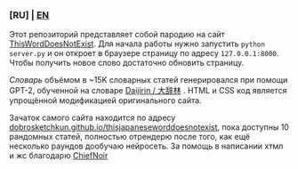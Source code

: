 ### **[RU]** | [EN](https://github.com/dobrosketchkun/thisjapaneseworddoesnotexist/blob/main/README_EN.md)


Этот репозиторий представляет собой пародию на сайт [ThisWordDoesNotExist](https://www.thisworddoesnotexist.com/). Для начала работы нужно запустить ```python server.py``` и он откроет в браузере страницу по адресу ```127.0.0.1:8000```. Чтобы получить новое слово достаточно обновить страницу.

_Словарь_ объёмом в ~15K словарных статей генерировался при помощи GPT-2, обученной на словаре [Daijirin / 大辞林](https://en.wikipedia.org/wiki/Daijirin) . HTML и CSS код является упрощённой модификацией оригинального сайта.


Зачаток самого сайта находится по адресу [dobrosketchkun.github.io/thisjapaneseworddoesnotexist](https://dobrosketchkun.github.io/thisjapaneseworddoesnotexist/), пока доступны 10 рандомных статей, полностью отрендерю после того, как ещё несколько раундов дообучаю нейросеть. За помощь в написании хтмл и жс благодарю [ChiefNoir](https://github.com/ChiefNoir)
